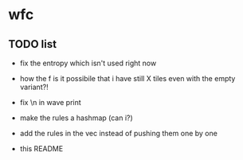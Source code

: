 # wfc

## TODO list

- fix the entropy which isn't used right now

- how the f is it possibile that i have still X tiles even with the empty variant?!

- fix \n in wave print

- make the rules a hashmap (can i?)
- add the rules in the vec instead of pushing them one by one

- this README
